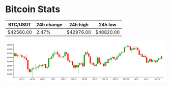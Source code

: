 # Bitcoin Stats

BTC/USDT|24h change|24h high|24h low|
|---|---|---|---|
|$42560.00|2.47%|$42976.00|$40820.00|

<img src="./chart.svg">
